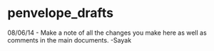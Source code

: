 penvelope_drafts
================

08/06/14 - Make a note of all the changes you make here as well as comments in the main documents. -Sayak
